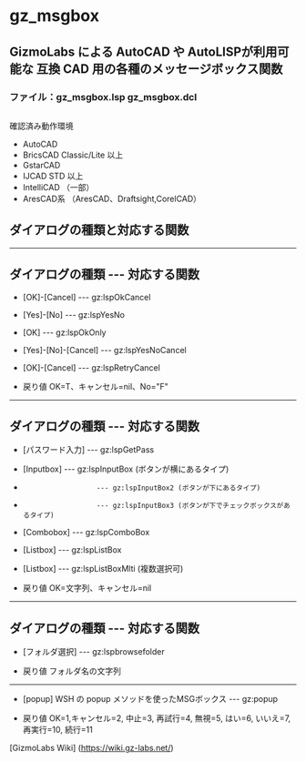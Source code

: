 # gz_msgbox
## GizmoLabs による AutoCAD や AutoLISPが利用可能な 互換 CAD 用の各種のメッセージボックス関数
### ファイル：gz_msgbox.lsp gz_msgbox.dcl


##
確認済み動作環境
- AutoCAD 
- BricsCAD Classic/Lite 以上
- GstarCAD 
- IJCAD STD 以上
- IntelliCAD （一部）
- AresCAD系 （AresCAD、Draftsight,CorelCAD）


## ダイアログの種類と対応する関数

------------------------------------------------------------------
ダイアログの種類      --- 対応する関数
------------------------------------------------------------------
- [OK]-[Cancel]         --- gz:lspOkCancel
- [Yes]-[No]            --- gz:lspYesNo
- [OK]                  --- gz:lspOkOnly
- [Yes]-[No]-[Cancel]   --- gz:lspYesNoCancel
- [OK]-[Cancel]         --- gz:lspRetryCancel

- 戻り値 OK=T、キャンセル=nil、No="F"

------------------------------------------------------------------
ダイアログの種類      --- 対応する関数
------------------------------------------------------------------
- [パスワード入力]      --- gz:lspGetPass
- [Inputbox]            --- gz:lspInputBox  (ボタンが横にあるタイプ)
-                       --- gz:lspInputBox2 (ボタンが下にあるタイプ)
-                       --- gz:lspInputBox3 (ボタンが下でチェックボックスがあるタイプ)
- [Combobox]            --- gz:lspComboBox
- [Listbox]             --- gz:lspListBox
- [Listbox]             --- gz:lspListBoxMlti (複数選択可)

- 戻り値 OK=文字列、キャンセル=nil

------------------------------------------------------------------
ダイアログの種類      --- 対応する関数
------------------------------------------------------------------
- [フォルダ選択]        --- gz:lspbrowsefolder

- 戻り値 フォルダ名の文字列
------------------------------------------------------------------
- [popup] WSH の popup メソッドを使ったMSGボックス --- gz:popup

- 戻り値 OK=1,キャンセル=2, 中止=3, 再試行=4, 無視=5,  はい=6, いいえ=7, 再実行=10, 続行=11



[GizmoLabs Wiki] (https://wiki.gz-labs.net/)
